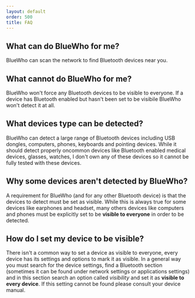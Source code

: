 ```yaml
---
layout: default
order: 500
title: FAQ
---
```

## What can do BlueWho for me?

BlueWho can scan the network to find Bluetooth devices near you.

## What cannot do BlueWho for me?

BlueWho won't force any Bluetooth devices to be visible to everyone.
If a device has Bluetooth enabled but hasn't been set to be visibile BlueWho
won't detect it at all.

## What devices type can be detected?

BlueWho can detect a large range of Bluetooth devices including USB dongles,
computers, phones, keyboards and pointing devices.
While it should detect properly oncommon devices like Bluetooth enabled medical
devices, glasses, watches, I don't own any of these devices so it cannot be
fully tested with these devices.

## Why some devices aren't detected by BlueWho?

A requirement for BlueWho (and for any other Bluetooth device) is that the
devices to detect must be set as visible.
While this is always true for some devices like earphones and headset, many
others devices like computers and phones must be explicitly set to be
**visible to everyone** in order to be detected.

## How do I set my device to be visible?

There isn't a common way to set a device as visible to everyone, every device
has its settings and options to mark it as visible.
In a general way you must search for the device settings, find a Bluetooth
section (sometimes it can be found under network settings or applications
settings) and in this section search an option called *visibility* and set
it as **visible to every device**.
If this setting cannot be found please consult your device manual.
